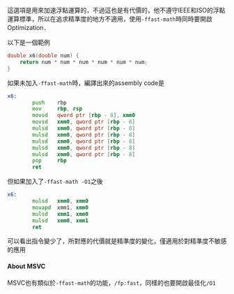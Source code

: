 這選項是用來加速浮點運算的，不過這也是有代價的，他不遵守IEEE和ISO的浮點運算標準，所以在追求精準度的地方不適用，使用`-ffast-math`時同時要開啟Optimization．

以下是一個範例
``` c
double x6(double num) {
    return num * num * num * num * num * num;
}
```
如果未加入`-ffast-math`時，編譯出來的assembly code是
``` asm
x6:
        push    rbp
        mov     rbp, rsp
        movsd   qword ptr [rbp - 8], xmm0
        movsd   xmm0, qword ptr [rbp - 8]
        mulsd   xmm0, qword ptr [rbp - 8]
        mulsd   xmm0, qword ptr [rbp - 8]
        mulsd   xmm0, qword ptr [rbp - 8]
        mulsd   xmm0, qword ptr [rbp - 8]
        mulsd   xmm0, qword ptr [rbp - 8]
        pop     rbp
        ret
```
但如果加入了`-ffast-math -O1`之後
``` asm
x6:
        mulsd   xmm0, xmm0
        movapd  xmm1, xmm0
        mulsd   xmm1, xmm0
        mulsd   xmm0, xmm1
        ret
```
可以看出指令變少了，所對應的代價就是精準度的變化，僅適用於對精準度不敏感的應用

#### About MSVC
MSVC也有類似於`-ffast-math`的功能，`/fp:fast`，同樣的也要開啟最佳化`/O1`

